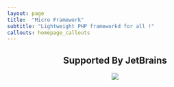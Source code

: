 ```yaml
---
layout: page
title:  "Micro Framework"
subtitle: "Lightweight PHP frameworkd for all !"
callouts: homepage_callouts
---
```

<div align="center">
  <h2> Supported By JetBrains</h2>
  <a href="https://www.jetbrains.com/" target="_blank"><img src="https://resources.jetbrains.com/storage/products/company/brand/logos/jb_beam.svg"/> </a>
                                                            </div>
